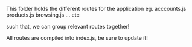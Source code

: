 This folder holds the different routes for the application
eg.
acccounts.js
products.js
browsing.js
...
etc

such that, we can group relevant routes together!

All routes are compiled into index.js, be sure to update it!